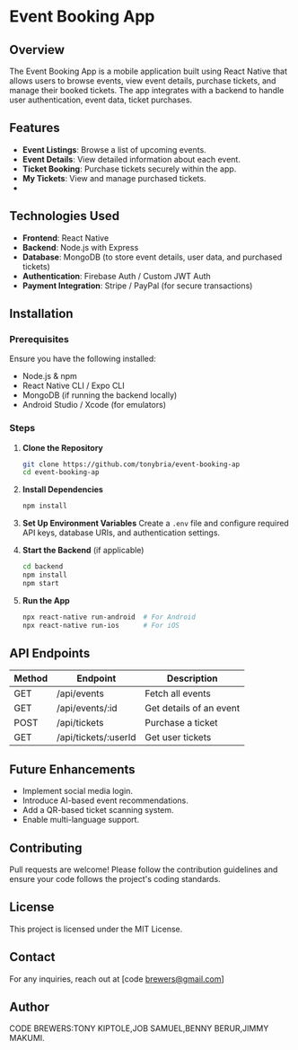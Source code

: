 # Event Booking App

## Overview
The Event Booking App is a mobile application built using React Native that allows users to browse events, view event details, purchase tickets, and manage their booked tickets. The app integrates with a backend to handle user authentication, event data, ticket purchases.

## Features
- **Event Listings**: Browse a list of upcoming events.
- **Event Details**: View detailed information about each event.
- **Ticket Booking**: Purchase tickets securely within the app.
- **My Tickets**: View and manage purchased tickets.
-

## Technologies Used
- **Frontend**: React Native
- **Backend**: Node.js with Express
- **Database**: MongoDB (to store event details, user data, and purchased tickets)
- **Authentication**: Firebase Auth / Custom JWT Auth
- **Payment Integration**: Stripe / PayPal (for secure transactions)

## Installation

### Prerequisites
Ensure you have the following installed:
- Node.js & npm
- React Native CLI / Expo CLI
- MongoDB (if running the backend locally)
- Android Studio / Xcode (for emulators)

### Steps
1. **Clone the Repository**
   ```bash
   git clone https://github.com/tonybria/event-booking-ap
   cd event-booking-ap
   ```
2. **Install Dependencies**
   ```bash
   npm install
   ```
3. **Set Up Environment Variables**
   Create a `.env` file and configure required API keys, database URIs, and authentication settings.

4. **Start the Backend** (if applicable)
   ```bash
   cd backend
   npm install
   npm start
   ```

5. **Run the App**
   ```bash
   npx react-native run-android  # For Android
   npx react-native run-ios      # For iOS
   ```

## API Endpoints
| Method | Endpoint              | Description               |
|--------|----------------------|---------------------------|
| GET    | /api/events          | Fetch all events         |
| GET    | /api/events/:id      | Get details of an event  |
| POST   | /api/tickets         | Purchase a ticket       |
| GET    | /api/tickets/:userId | Get user tickets        |

## Future Enhancements
- Implement social media login.
- Introduce AI-based event recommendations.
- Add a QR-based ticket scanning system.
- Enable multi-language support.

## Contributing
Pull requests are welcome! Please follow the contribution guidelines and ensure your code follows the project's coding standards.

## License
This project is licensed under the MIT License.

## Contact
For any inquiries, reach out at [code brewers@gmail.com]

## Author
CODE BREWERS:TONY KIPTOLE,JOB SAMUEL,BENNY BERUR,JIMMY MAKUMI.

